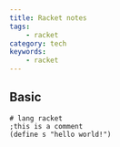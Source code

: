 ```yaml
---
title: Racket notes
tags:
    - racket
category: tech
keywords:
    - racket
---
```


## Basic

```racket
# lang racket
;this is a comment
(define s "hello world!")

```
<!--stackedit_data:
eyJoaXN0b3J5IjpbLTE3ODQ0NjQyODYsLTE5OTIxNzE2ODBdfQ
==
-->